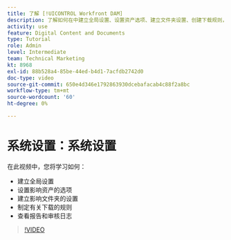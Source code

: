 ```yaml
---
title: 了解 [!UICONTROL Workfront DAM]
description: 了解如何在中建立全局设置、设置资产选项、建立文件夹设置、创建下载规则，以及查看报告和审核日志 [!UICONTROL Workfront DAM].
activity: use
feature: Digital Content and Documents
type: Tutorial
role: Admin
level: Intermediate
team: Technical Marketing
kt: 8968
exl-id: 88b528a4-85be-44ed-b4d1-7acfdb2742d0
doc-type: video
source-git-commit: 650e4d346e1792863930dcebafacab4c88f2a8bc
workflow-type: tm+mt
source-wordcount: '60'
ht-degree: 0%

---
```


# 系统设置：系统设置

在此视频中，您将学习如何：

* 建立全局设置
* 设置影响资产的选项
* 建立影响文件夹的设置
* 制定有关下载的规则
* 查看报告和审核日志

>[!VIDEO](https://video.tv.adobe.com/v/335231/?quality=12&learn=on)
